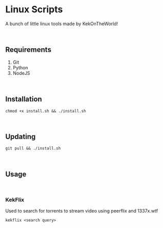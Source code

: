 # Linux Scripts

A bunch of little linux tools made by KekOnTheWorld!

<br>

## Requirements
1. Git
2. Python
3. NodeJS

<br>

## Installation
```
chmod +x install.sh && ./install.sh
```

<br>

## Updating
```
git pull && ./install.sh
```

<br>

## Usage

<br>

### KekFlix
Used to search for torrents to stream video using peerflix and 1337x.wtf
```
kekflix <search query>
```

<br>